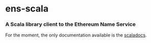# ens-scala

### A Scala library client to the Ethereum Name Service

For the moment, the only documentation available is the [scaladocs](apidocs/com/mchange/sc/v2/ens/index.html).

